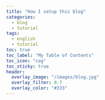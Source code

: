 ```yaml
---
title: "How I setup this blog"
categories:
  - blog
  - tutorial
tags:
  - english
  - tutorial
toc: true
toc_label: "My Table of Contents"
toc_icon: "cog"
toc_sticky: true
header:
  overlay_image: "/images/blog.jpg"
  overlay_filter: 0.7
  overlay_color: "#333"
---
```

